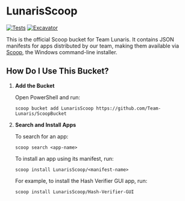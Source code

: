 # LunarisScoop

[![Tests](https://github.com/Team-Lunaris/ScoopBucket/actions/workflows/ci.yml/badge.svg)](https://github.com/Team-Lunaris/ScoopBucket/actions/workflows/ci.yml)
[![Excavator](https://github.com/Team-Lunaris/ScoopBucket/actions/workflows/excavator.yml/badge.svg)](https://github.com/Team-Lunaris/ScoopBucket/actions/workflows/excavator.yml)

This is the official Scoop bucket for Team Lunaris. It contains JSON manifests for apps distributed by our team, making them available via [Scoop](https://scoop.sh), the Windows command-line installer.

## How Do I Use This Bucket?

1. **Add the Bucket**

   Open PowerShell and run:

   ```pwsh
   scoop bucket add LunarisScoop https://github.com/Team-Lunaris/ScoopBucket
   ```

2. **Search and Install Apps**

   To search for an app:

   ```pwsh
   scoop search <app-name>
   ```

   To install an app using its manifest, run:

   ```pwsh
   scoop install LunarisScoop/<manifest-name>
   ```

   For example, to install the Hash Verifier GUI app, run:

   ```pwsh
   scoop install LunarisScoop/Hash-Verifier-GUI
   ```
